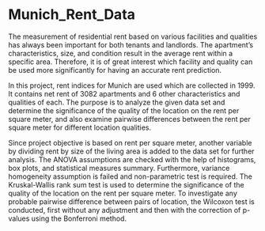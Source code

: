 # Munich_Rent_Data

The measurement of residential rent based on various facilities and qualities has always
been important for both tenants and landlords. The apartment’s characteristics, size,
and condition result in the average rent within a specific area. Therefore, it is of great
interest which facility and quality can be used more significantly for having an accurate
rent prediction.

In this project, rent indices for Munich are used which are collected in 1999.
It contains net rent of 3082 apartments and 6 other characteristics
and qualities of each. The purpose is to analyze the given data set and determine the
significance of the quality of the location on the rent per square meter, and also examine
pairwise differences between the rent per square meter for different location qualities.

Since project objective is based on rent per square meter, another variable by dividing
rent by size of the living area is added to the data set for further analysis. The ANOVA
assumptions are checked with the help of histograms, box plots, and statistical measures
summary. Furthermore, variance homogeneity assumption is failed and non-parametric
test is required. The Kruskal-Wallis rank sum test is used to determine the significance
of the quality of the location on the rent per square meter. To investigate any probable
pairwise difference between pairs of location, the Wilcoxon test is conducted, first
without any adjustment and then with the correction of p-values using the Bonferroni
method.
